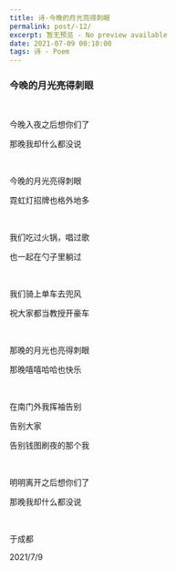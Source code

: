 ```yaml
---
title: 诗-今晚的月光亮得刺眼
permalink: post/-12/
excerpt: 暂无预览 - No preview available
date: 2021-07-09 00:10:00
tags: 诗 - Poem
---
```


### 今晚的月光亮得刺眼

<br>

今晚入夜之后想你们了

那晚我却什么都没说

<br>

今晚的月光亮得刺眼

霓虹灯招牌也格外地多

<br>

我们吃过火锅，唱过歌

也一起在勺子里躺过

<br>

我们骑上单车去兜风

祝大家都当教授开豪车

<br>

那晚的月光也亮得刺眼

那晚嘻嘻哈哈也快乐

<br>

在南门外我挥袖告别

告别大家

告别钱图刷夜的那个我

<br>

明明离开之后想你们了

那晚我却什么都没说

<br>

于成都

2021/7/9 